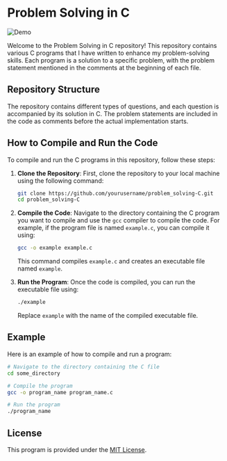 # Problem Solving in C

![Demo](https://upload.wikimedia.org/wikipedia/commons/1/19/C_Logo.png)

Welcome to the Problem Solving in C repository! This repository contains various C programs that I have written to enhance my problem-solving skills. Each program is a solution to a specific problem, with the problem statement mentioned in the comments at the beginning of each file.

## Repository Structure

The repository contains different types of questions, and each question is accompanied by its solution in C. The problem statements are included in the code as comments before the actual implementation starts.

## How to Compile and Run the Code

To compile and run the C programs in this repository, follow these steps:

1. **Clone the Repository**: First, clone the repository to your local machine using the following command:

    ```bash
    git clone https://github.com/yourusername/problem_solving-C.git
    cd problem_solving-C
    ```

2. **Compile the Code**: Navigate to the directory containing the C program you want to compile and use the `gcc` compiler to compile the code. For example, if the program file is named `example.c`, you can compile it using:

    ```bash
    gcc -o example example.c
    ```

    This command compiles `example.c` and creates an executable file named `example`.

3. **Run the Program**: Once the code is compiled, you can run the executable file using:

    ```bash
    ./example
    ```

    Replace `example` with the name of the compiled executable file.

## Example

Here is an example of how to compile and run a program:

```bash
# Navigate to the directory containing the C file
cd some_directory

# Compile the program
gcc -o program_name program_name.c

# Run the program
./program_name
```

## License

This program is provided under the [MIT License](LICENSE).
